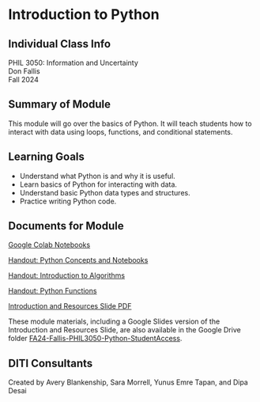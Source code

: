 # Introduction to Python

## Individual Class Info
PHIL 3050: Information and Uncertainty 
<br>
Don Fallis
<br>
Fall 2024
<br>

## Summary of Module
This module will go over the basics of Python. It will teach students how to interact with data using loops, functions, and conditional statements.

## Learning Goals
- Understand what Python is and why it is useful.
- Learn basics of Python for interacting with data.
- Understand basic Python data types and structures.
- Practice writing Python code.

## Documents for Module

[Google Colab Notebooks](https://github.com/NULabNortheastern/digitalassignmentshowcase/tree/0c3b66c39884071942da7ac761b0cf86ee7532c4/coding_quantitative/fa24-fallis-phil3050-python/Google_Colab_Notebooks)

[Handout: Python Concepts and Notebooks](https://github.com/NULabNortheastern/digitalassignmentshowcase/blob/0c3b66c39884071942da7ac761b0cf86ee7532c4/coding_quantitative/fa24-fallis-phil3050-python/FA24_Handout_Python%20Concepts%20and%20Notebooks.pdf)

[Handout: Introduction to Algorithms](https://github.com/NULabNortheastern/digitalassignmentshowcase/blob/0c3b66c39884071942da7ac761b0cf86ee7532c4/coding_quantitative/fa24-fallis-phil3050-python/FA24_Handout_Algorithms.pdf)

[Handout: Python Functions](https://github.com/NULabNortheastern/digitalassignmentshowcase/blob/0c3b66c39884071942da7ac761b0cf86ee7532c4/handouts/coding_quantitative/Handout_Python%20Functions.pdf)

[Introduction and Resources Slide PDF](https://github.com/NULabNortheastern/digitalassignmentshowcase/blob/bcfef8f8628c45ecc4f51361ff410a4c1f080179/coding_quantitative/fa24-fallis-phil3050-python/FA24_Intro%26ResourcesSlide.pdf)

These module materials, including a Google Slides version of the Introduction and Resources Slide, are also available in the Google Drive folder [FA24-Fallis-PHIL3050-Python-StudentAccess](https://drive.google.com/drive/folders/1RHist7LkN4D0v11MiI1nT-k4te8YjZwu?usp=sharing).

## DITI Consultants
Created by Avery Blankenship, Sara Morrell, Yunus Emre Tapan, and Dipa Desai
